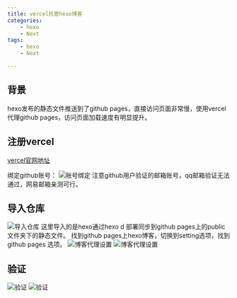```yaml
---
title: vercel托管hexo博客
categories: 
	- hexo
	- Next
tags: 
	- hexo 
	- Next

---
```


## <span id="inline-blue">背景<span>
hexo发布的静态文件推送到了github pages，直接访问页面非常慢，使用vercel代理github pages，访问页面加载速度有明显提升。
##	<span id="inline-blue">注册vercel<span>
<a href="https://vercel.com/">vercel官网地址</a>

绑定github账号：
![账号绑定](/images/hexo/vercel/hexo_vercel_20210115_001.png)
注意github用户验证的邮箱账号，qq邮箱验证无法通过，网易邮箱亲测可行。

## <span id="inline-blue">导入仓库<span>

![导入仓库](/images/hexo/vercel/hexo_vercel_20210115_002.png)
这里导入的是hexo通过hexo d 部署同步到github pages上的public文件夹下的静态文件。
找到github pages上hexo博客，切换到setting选项，找到github pages 选项。
![博客代理设置](/images/hexo/vercel/hexo_vercel_20210115_003.png)
![博客代理设置](/images/hexo/vercel/hexo_vercel_20210115_004.png)

## <span id="inline-blue">验证<span>
![验证](/images/hexo/vercel/hexo_vercel_20210115_005.png)
![验证](/images/hexo/vercel/hexo_vercel_20210115_006.png)










